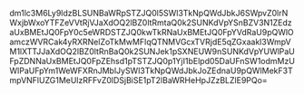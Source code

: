 dm1lc3M6Ly9ldzBLSUNBaWRpSTZJQ0l5SWl3TkNpQWdJbkJ6SWpvZ0lrNWxjbWxoYTFZeVVtRjVJaXdOQ2lBZ0ltRmtaQ0k2SUNKdVpYSnBZV3N1ZEdzaUxBMEtJQ0FpY0c5eWRDSTZJQ0kwTkRNaUxBMEtJQ0FpYVdRaU9pQWlOamczWVRCak4yRXRNelZoTkMwMFlqQTNMVGcxTVRjdE5qZGxaakl3WmpVM1lXTTJJaXdOQ2lBZ0ltRnBaQ0k2SUNJek1pSXNEUW9nSUNKdVpYUWlPaUFpZDNNaUxBMEtJQ0FpZEhsd1pTSTZJQ0p1YjI1bElpd05DaUFnSW1odmMzUWlPaUFpYm1WeWFXRnJMblJySWl3TkNpQWdJbkJoZEdnaU9pQWlMekF3TmpVNFlUZG1MeUlzRFFvZ0lDSjBiSE1pT2lBaWRHeHpJZzBLZlE9PQo=
